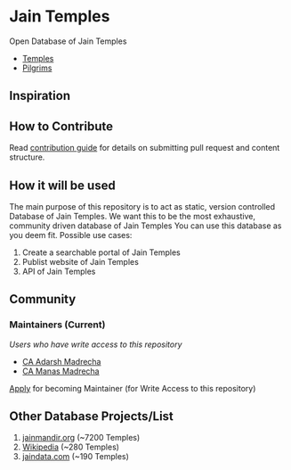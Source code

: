 # Jain Temples
Open Database of Jain Temples
* [Temples](/temples)
* [Pilgrims](/pilgrims)
## Inspiration

## How to Contribute
Read [contribution guide](/contribution/readme.md) for details on submitting pull request and content structure.

## How it will be used
The main purpose of this repository is to act as static, version controlled Database of Jain Temples.
We want this to be the most exhaustive, community driven database of Jain Temples
You can use this database as you deem fit. Possible use cases:
1. Create a searchable portal of Jain Temples
2. Publist website of Jain Temples
3. API of Jain Temples

## Community
### Maintainers (Current)
_Users who have write access to this repository_
- [CA Adarsh Madrecha](https://github.com/adarshmadrecha)
- [CA Manas Madrecha](https://github.com/https://github.com/manasmadrecha)

[Apply](/contribution/join-us.md) for becoming Maintainer (for Write Access to this repository)

## Other Database Projects/List
1. [jainmandir.org](https://www.jainmandir.org) (~7200 Temples)
1. [Wikipedia](https://en.wikipedia.org/wiki/List_of_Jain_temples) (~280 Temples)
1. [jaindata.com](https://www.jaindata.com/jain_temple/List.aspx) (~190 Temples)